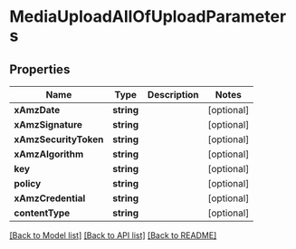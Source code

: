 # MediaUploadAllOfUploadParameters

## Properties
Name | Type | Description | Notes
------------ | ------------- | ------------- | -------------
**xAmzDate** | **string** |  | [optional] 
**xAmzSignature** | **string** |  | [optional] 
**xAmzSecurityToken** | **string** |  | [optional] 
**xAmzAlgorithm** | **string** |  | [optional] 
**key** | **string** |  | [optional] 
**policy** | **string** |  | [optional] 
**xAmzCredential** | **string** |  | [optional] 
**contentType** | **string** |  | [optional] 

[[Back to Model list]](../README.md#documentation-for-models) [[Back to API list]](../README.md#documentation-for-api-endpoints) [[Back to README]](../README.md)


